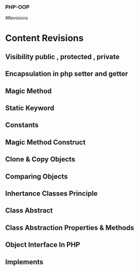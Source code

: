 ### PHP-OOP
#Revisions
# Content Revisions 
## Visibility public , protected , private
## Encapsulation in php setter and getter
## Magic Method 
## Static Keyword
## Constants
## Magic Method Construct 
## Clone & Copy Objects 
## Comparing Objects 
## Inhertance Classes Principle 
## Class Abstract 
## Class Abstraction Properties & Methods 
## Object Interface In PHP 
## Implements
